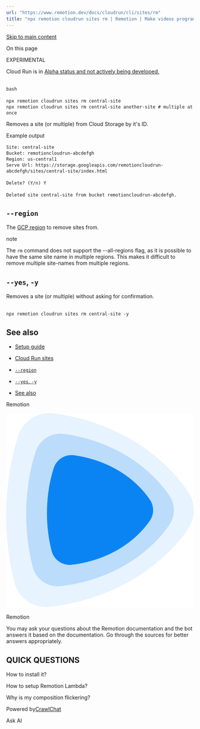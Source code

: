```yaml
---
url: "https://www.remotion.dev/docs/cloudrun/cli/sites/rm"
title: "npx remotion cloudrun sites rm | Remotion | Make videos programmatically"
---
```


[Skip to main content](https://www.remotion.dev/docs/cloudrun/cli/sites/rm#__docusaurus_skipToContent_fallback)

On this page

EXPERIMENTAL

Cloud Run is in [Alpha status and not actively being developed.](https://www.remotion.dev/docs/cloudrun/status)

```

bash

npx remotion cloudrun sites rm central-site
npx remotion cloudrun sites rm central-site another-site # multiple at once
```

Removes a site (or multiple) from Cloud Storage by it's ID.

Example output

```
Site: central-site
Bucket: remotioncloudrun-abcdefgh
Region: us-central1
Serve Url: https://storage.googleapis.com/remotioncloudrun-abcdefgh/sites/central-site/index.html

Delete? (Y/n) Y

Deleted site central-site from bucket remotioncloudrun-abcdefgh.

```

## `--region` [​](https://www.remotion.dev/docs/cloudrun/cli/sites/rm\#--region "Direct link to --region")

The [GCP region](https://www.remotion.dev/docs/cloudrun/region-selection) to remove sites from.

note

The `rm` command does not support the --all-regions flag, as it is possible to have the same site name in multiple regions. This makes it difficult to remove multiple site-names from multiple regions.

## `--yes`, `-y` [​](https://www.remotion.dev/docs/cloudrun/cli/sites/rm\#--yes--y "Direct link to --yes--y")

Removes a site (or multiple) without asking for confirmation.

```

npx remotion cloudrun sites rm central-site -y
```

## See also [​](https://www.remotion.dev/docs/cloudrun/cli/sites/rm\#see-also "Direct link to See also")

- [Setup guide](https://www.remotion.dev/docs/cloudrun/setup)
- [Cloud Run sites](https://www.remotion.dev/docs/cloudrun/cli/sites)

- [`--region`](https://www.remotion.dev/docs/cloudrun/cli/sites/rm#--region)
- [`--yes`, `-y`](https://www.remotion.dev/docs/cloudrun/cli/sites/rm#--yes--y)
- [See also](https://www.remotion.dev/docs/cloudrun/cli/sites/rm#see-also)

Remotion

![Logo](https://raw.githubusercontent.com/remotion-dev/brand/refs/heads/main/logo.svg)

Remotion

You may ask your questions about the Remotion documentation and the bot answers it based on the documentation. Go through the sources for better answers appropriately.

## QUICK QUESTIONS

How to install it?

How to setup Remotion Lambda?

Why is my composition flickering?

Powered by[CrawlChat](https://crawlchat.app/?ref=powered-by-remotion)

Ask AI